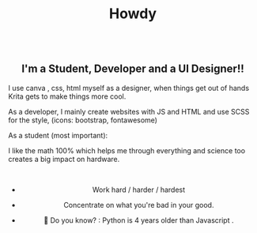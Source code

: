 <h1 align="center"> Howdy</h1>

<br />
<br />


<h2 align="center"> I'm a Student, Developer and a UI Designer!!</h2>

I use canva , css, html myself as a designer, when things get out of hands Krita gets to make things more cool.

As a developer, I mainly create websites with JS and HTML and use SCSS for the style, (icons: bootstrap, fontawesome)

As a student (most important):

I like the math 100% which helps me through everything and science too creates a big impact on hardware.


<br />

<div align="center">

  - Work hard / harder / hardest
  
  - Concentrate on what you're bad in your good.

  - 🧩 Do you know? : Python is 4 years older than Javascript .
  
</div>
